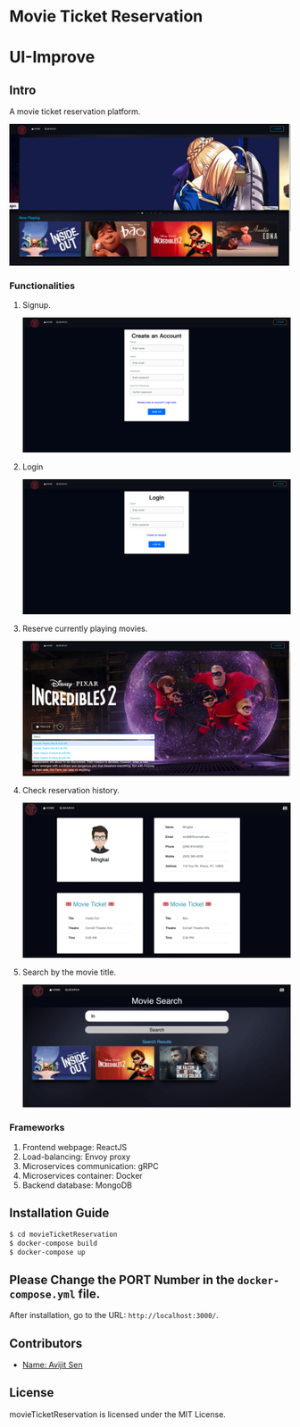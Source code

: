 # Movie Ticket Reservation
# UI-Improve

## Intro

A movie ticket reservation platform.

![](./screenshots/homepage.png)

### Functionalities

1. Signup.
   
   ![](./screenshots/signup.png)

2. Login
   
   ![](./screenshots/login.png)

3. Reserve currently playing movies.
   
   ![](./screenshots/reserve.png)

4. Check reservation history.
   
   ![](./screenshots/Dashboard.png)

5. Search by the movie title.
   
   ![](./screenshots/Search.png)

### Frameworks

1. Frontend webpage: ReactJS
2. Load-balancing: Envoy proxy
3. Microservices communication: gRPC
4. Microservices container: Docker
5. Backend database: MongoDB

## Installation Guide

```
$ cd movieTicketReservation
$ docker-compose build
$ docker-compose up
```

## Please Change the PORT Number in the ```docker-compose.yml``` file.




After installation, go to the URL: `http://localhost:3000/`.



## Contributors

- [Name: Avijit Sen]( https://github.com/ashavijit )


## License
 
movieTicketReservation is licensed under the MIT License.

